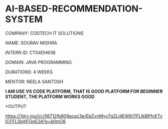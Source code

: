 # AI-BASED-RECOMMENDATION-SYSTEM

*COMPANY*: CODTECH IT SOLUTIONS

*NAME*: SOURAV MISHRA

*INTERN ID*: CT04DH638

*DOMAIN*: JAVA PROGRAMMING

*DURATIONS*: 4 WEEKS

*MENTOR*: NEELA SANTOSH

**I AM USE VS CODE PLATFORM, THAT IS GOOD PLATFORM FOR BEGINNER STUDENT, THE PLATFORM WORKS GOOD**

*OUTPUT

https://1drv.ms/i/c/56712fb809acac3e/EbZynMyyTgZLi4EW617FLIkBPfcKTvICFFLSbjtiFGqE2A?e=bIImO6

